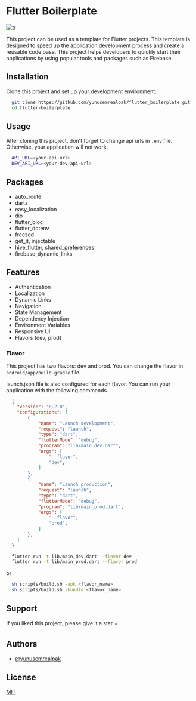 
# Flutter Boilerplate

[![tr](https://img.shields.io/badge/lang-tr-red.svg)](https://github.com/yunusemrealpak/flutter_boilerplate/blob/master/README-tr.md)

This project can be used as a template for Flutter projects. This template is designed to speed up the application development process and create a reusable code base. This project helps developers to quickly start their applications by using popular tools and packages such as Firebase.

## Installation

Clone this project and set up your development environment.

```bash
  git clone https://github.com/yunusemrealpak/flutter_boilerplate.git
  cd flutter-boilerplate
```

## Usage

After cloning this project, don't forget to change api urls in `.env` file. Otherwise, your application will not work.

```bash
  API_URL=<your-api-url>
  DEV_API_URL=<your-dev-api-url>
```

## Packages

- auto_route
- dartz
- easy_localization
- dio
- flutter_bloc
- flutter_dotenv
- freezed
- get_it, injectable
- hive_flutter, shared_preferences
- firebase_dynamic_links

## Features

- Authentication
- Localization
- Dynamic Links
- Navigation
- State Management
- Dependency Injection
- Environment Variables
- Responsive UI
- Flavors (dev, prod)

### Flavor

This project has two flavors: dev and prod. You can change the flavor in `android/app/build.gradle` file.

launch.json file is also configured for each flavor. You can run your application with the following commands.

```json
  {
    "version": "0.2.0",
    "configurations": [
        {
            "name": "Launch development",
            "request": "launch",
            "type": "dart",
            "flutterMode": "debug",
            "program": "lib/main_dev.dart",
            "args": [
                "--flavor",
                "dev",
            ]
        },
        {
            "name": "Launch production",
            "request": "launch",
            "type": "dart",
            "flutterMode": "debug",
            "program": "lib/main_prod.dart",
            "args": [
                "--flavor",
                "prod",
            ]
        },
    ]
  }
```

```bash
  flutter run -t lib/main_dev.dart --flavor dev
  flutter run -t lib/main_prod.dart --flavor prod
```

or

```bash
  sh scripts/build.sh -apk <flavor_name>
  sh scripts/build.sh -bundle <flavor_name>
```

## Support

If you liked this project, please give it a star ⭐

## Authors

- [@yunusemrealpak](https://github.com/yunusemrealpak)

## License

[MIT](https://github.com/yunusemrealpak/flutter_boilerplate/blob/master/LICENSE)
